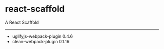 # react-scaffold
A React Scaffold

---

- uglifyjs-webpack-plugin 0.4.6
- clean-webpack-plugin 0.1.16